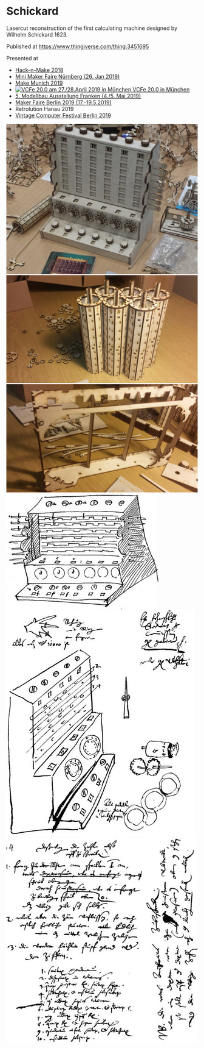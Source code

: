 # Schickard
Lasercut reconstruction of the first calculating machine designed by Wilhelm Schickard 1623. 

Published at https://www.thingiverse.com/thing:3451695

Presented at
* <A href="https://www.facebook.com/pg/hackmake.de/events/">Hack-n-Make 2018</a>
* <A href="https://harenberg-maker.de/mmf-nuernberg-2019/">Mini Maker Faire Nürnberg (26. Jan 2019)</A>
* <a href="https://youtu.be/ot1D30ZgLgg">Make Munich 2019</a>
* <A HREF="http://www.VCFe.org/" TITLE="VCFe 20.0 am 27./28.April 2019 in München"><IMG SRC="http://www.VCFe.org/GIF/VCFe-Minibanner.gif" BORDER="0" WIDTH="120" HEIGHT="38" ALT="VCFe 20.0 am 27./28.April 2019 in M&uuml;nchen" /> VCFe 20.0 in München</A>
* <a href="http://www.faerdderla.de/events/modellbaunetzwerk-franken-5-modellbau-ausstellung-2/">5. Modellbau Ausstellung Franken (4./5. Mai 2019)</a>
* <a href="https://maker-faire.de/maker/die-schickardsche-rechenmaschine/">Maker Faire Berlin 2019 (17.-19.5.2019)</a>
* <a >Retrolution Hanau 2019</a>
* <a href="https://www.vcfb.de/2019/vortraege_workshops.html#schickard">Vintage Computer Festival Berlin 2019</a>

<img src="https://raw.githubusercontent.com/jnweiger/schickard/master/photos/build/20181104_153002a.jpg"/>


<img src="https://raw.githubusercontent.com/jnweiger/schickard/master/photos/build/photo_2018-10-29_15-54-43.jpg"/>

<img src="https://raw.githubusercontent.com/jnweiger/schickard/master/photos/build/photo_2018-10-29_15-54-27.jpg"/>

<img src="https://raw.githubusercontent.com/jnweiger/schickard/master/photos/sketch_CalculatingClock1.jpg"/>

<img src="https://raw.githubusercontent.com/jnweiger/schickard/master/photos/Sketch_CalculatingClock3.jpg"/>
  
<img src="https://raw.githubusercontent.com/jnweiger/schickard/master/photos/Sketch_CalculatingClock4.jpg"/>
